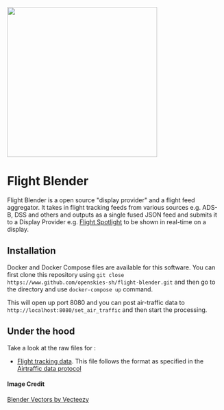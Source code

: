 <img src="https://i.imgur.com/YIfAsfV.jpg" width="350">

# Flight Blender

Flight Blender is a open source "display provider" and a flight feed aggregator. It takes in flight tracking feeds from various sources e.g. ADS-B, DSS and others and outputs as a single fused JSON feed and submits it to a Display Provider e.g. [Flight Spotlight](https://github.com/openskies-sh/flight-spotlight) to be shown in real-time on a display.

## Installation

Docker and Docker Compose files are available for this software. You can first clone this repository using `git close https://www.github.com/openskies-sh/flight-blender.git` and then go to the directory and use `docker-compose up` command.

This will open up port 8080 and you can post air-traffic data to `http://localhost:8080/set_air_traffic` and then start the processing.

## Under the hood

Take a look at the raw files for :

- [Flight tracking data](https://github.com/openskies-sh/flight-blender/blob/master/importers/air_traffic_samples/micro_flight_data_single.json). This file follows the format as specified in the [Airtraffic data protocol](https://github.com/openskies-sh/airtraffic-data-protocol-development/blob/master/Airtraffic-Data-Protocol.md)

#### Image Credit

<a href="https://www.vecteezy.com/free-vector/blender">Blender Vectors by Vecteezy</a>